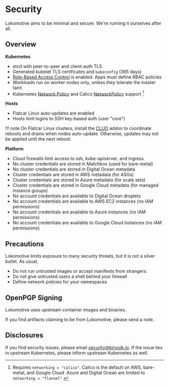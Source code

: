 # Security

Lokomotive aims to be minimal and secure. We're running it ourselves after all.

## Overview

**Kubernetes**

* etcd with peer-to-peer and client-auth TLS
* Generated kubelet TLS certificates and `kubeconfig` (365 days)
* [Role-Based Access Control](https://kubernetes.io/docs/admin/authorization/rbac/) is enabled. Apps must define RBAC policies
* Workloads run on worker nodes only, unless they tolerate the master taint
* Kubernetes [Network Policy](https://kubernetes.io/docs/concepts/services-networking/network-policies/) and Calico [NetworkPolicy](https://docs.projectcalico.org/latest/reference/calicoctl/resources/networkpolicy) support [^1]

[^1]: Requires `networking = "calico"`. Calico is the default on AWS, bare-metal, and Google Cloud. Azure and Digital Ocean are limited to `networking = "flannel"`.

**Hosts**

* Flatcar Linux auto-updates are enabled
* Hosts limit logins to SSH key-based auth (user "core")

!!! note
    On Flatcar Linux clusters, install the [CLUO](https://typhoon.psdn.io/addons/cluo/) addon to coordinate reboots and drains when nodes auto-update. Otherwise, updates may not be applied until the next reboot.

**Platform**

* Cloud firewalls limit access to ssh, kube-apiserver, and ingress
* No cluster credentials are stored in Matchbox (used for bare-metal)
* No cluster credentials are stored in Digital Ocean metadata
* Cluster credentials are stored in AWS metadata (for ASGs)
* Cluster credentials are stored in Azure metadata (for scale sets)
* Cluster credentials are stored in Google Cloud metadata (for managed instance groups)
* No account credentials are available to Digital Ocean droplets
* No account credentials are available to AWS EC2 instances (no IAM permissions)
* No account credentials are available to Azure instances (no IAM permissions)
* No account credentials are available to Google Cloud instances (no IAM permissions)

## Precautions

Lokomotive limits exposure to many security threats, but it is not a silver bullet. As usual,

* Do not run untrusted images or accept manifests from strangers
* Do not give untrusted users a shell behind your firewall
* Define network policies for your namespaces

## OpenPGP Signing

Lokomotive uses upstream container images and binaries.

If you find artifacts claiming to be from Lokomotive, please send a note.

## Disclosures

If you find security issues, please email [security@kinvolk.io](mailto:security@kinvolk.io). If the issue lies in upstream Kubernetes, please inform upstream Kubernetes as well.

